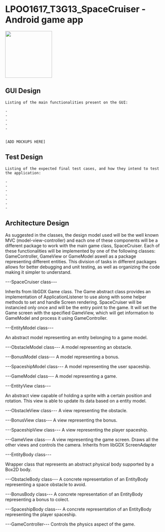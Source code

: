 # LPOO1617_T3G13_SpaceCruiser - Android game app 

<img src="https://github.com/JC13/LPOO1617_T3G13_SpaceCruiser/blob/master/images/mockups/Game%20Over.png" width="150"><br>

## GUI Design
    
    Listing of the main functionalities present on the GUI:
    
    -
    -
    -
    -
    -
    
    
    [ADD MOCKUPS HERE]
    
    
    
 
## Test Design

    Listing of the expected final test cases, and how they intend to test the application:
    
    -
    -
    -
    -
    -
    -
    -
    
    
## Architecture Design

As suggested in the classes, the design model used will be the well known MVC (model-view-controller) and each one of these components will be a different package to work with the main game class, SpaceCruiser.
Each of these functionalities will be implemented by one of the following classes: GameController, GameView or GameModel aswell as a package representing different entities.
This division of tasks in different packages allows for better debugging and unit testing, as well as organizing the code making it simpler to understand.
    
---SpaceCruiser class---

Inherits from libGDX Game class.
The Game abstract class provides an implementation of ApplicationListener to use along with some helper methods to set and handle Screen rendering.
SpaceCruiser will be instancied only once and will be the entry point to the game.
It will set the Game screen with the specified GameView, which will get information to GameModel and process it using GameController.




---EntityModel class---

An abstract model representing an entity belonging to a game model.

---ObstacleModel class---
A model representing an obstacle.


---BonusModel class---
A model representing a bonus.

---SpaceshipModel class---
A model representing the user spaceship.

---GameModel class---
A model representing a game.






---EntityView class---

An abstract view capable of holding a sprite with a certain position and rotation. This view is able to update its data based on a entity model.

---ObstacleView class---
A view representing the obstacle.

---BonusView class---
A view representing the bonus.

---SpaceshipView class---
A view representing the player spaceship.

---GameView class---
A view representing the game screen. Draws all the other views and controls the camera. Inherits from libGDX ScreenAdapter





---EntityBody class---

Wrapper class that represents an abstract physical body supported by a Box2D body.

---ObstacleBody class---
A concrete representation of an EntityBody representing a space obstacle to avoid.


---BonusBody class---
A concrete representation of an EntityBody representing a bonus to colect.

---SpaceshipBody class---
A concrete representation of an EntityBody representing the player spaceship.

---GameController---
Controls the physics aspect of the game.    
   

